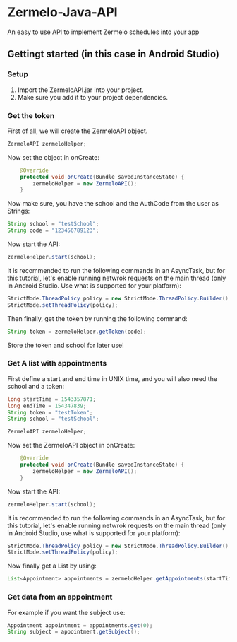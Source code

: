 # Zermelo-Java-API
An easy to use API to implement Zermelo schedules into your app

## Gettingt started (in this case in Android Studio)
### Setup
1. Import the ZermeloAPI.jar into your project.
2. Make sure you add it to your project dependencies.

### Get the token
First of all, we will create the ZermeloAPI object.
```java
ZermeloAPI zermeloHelper;
```
Now set the object in onCreate:
```java
    @Override
    protected void onCreate(Bundle savedInstanceState) {
        zermeloHelper = new ZermeloAPI();
    }
```
Now make sure, you have the school and the AuthCode from the user as Strings:
```java
String school = "testSchool";
String code = "123456789123";
```
Now start the API:
```java
zermeloHelper.start(school);
```
It is recommended to run the following commands in an AsyncTask, but for this tutorial, let's enable running netwrok requests on the main thread (only in Android Studio. Use what is supported for your platform):
```java
StrictMode.ThreadPolicy policy = new StrictMode.ThreadPolicy.Builder().permitAll().build();
StrictMode.setThreadPolicy(policy);
```
Then finally, get the token by running the following command:
```java
String token = zermeloHelper.getToken(code);
```
Store the token and school for later use!

### Get A list with appointments
First define a start and end time in UNIX time, and you will also need the school and a token:
```java
long startTime = 1543357871;
long endTime = 154347839;
String token = "testToken";
String school = "testSchool";

ZermeloAPI zermeloHelper;
```
Now set the ZermeloAPI object in onCreate:
```java
    @Override
    protected void onCreate(Bundle savedInstanceState) {
        zermeloHelper = new ZermeloAPI();
    }
```
Now start the API:
```java
zermeloHelper.start(school);
```
It is recommended to run the following commands in an AsyncTask, but for this tutorial, let's enable running netwrok requests on the main thread (only in Android Studio, use what is supported for your platform):
```java
StrictMode.ThreadPolicy policy = new StrictMode.ThreadPolicy.Builder().permitAll().build();
StrictMode.setThreadPolicy(policy);
```
Now finally get a List<Appointment> by using:

```java
List<Appointment> appointments = zermeloHelper.getAppointments(startTime, endTime, token);
```

### Get data from an appointment
For example if you want the subject use:
```java
Appointment appointment = appointments.get(0);
String subject = appointment.getSubject();
```


